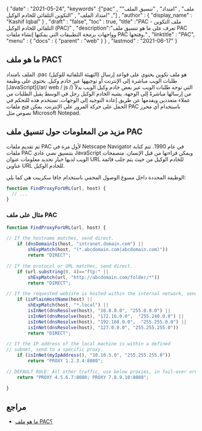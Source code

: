 {
  "date" : "2021-05-24",
  "keywords" :["pac" , "ملف" , "امتداد" , "تنسيق الملف" , "امتداد الملف" , "التكوين التلقائي للخادم الوكيل"] ,
  "author" : {
    "display_name" : "Kashif Iqbal"
} ,
  "draft" : "false",
  "toc" : true,
  "title" :"PAC - ملف التكوين التلقائي للخادم الوكيل (PAC)" ,
  "description":"تعرف على ما هو تنسيق ملف PAC وواجهات برمجة التطبيقات التي يمكنها إنشاء ملفات PAC وفتحها." ,
  "linktitle" : "PAC",
  "menu" : {
    "docs" : {
      "parent" : "web"
}
} ,
  "lastmod" : "2021-06-17"
}

## ما هو ملف PAC؟

الملف بامتداد .pac (التهيئة التلقائية للوكيل) هو ملف تكوين يحتوي على قواعد إرسال طلبات الويب مباشرة إلى الإنترنت أو توجيهها عبر خادم وكيل. يحتوي على وظيفة [JavaScript](/ar/ web / js /) التي توجه طلبات الويب عبر بعض خادم وكيل الويب بدلاً من إرسالها مباشرةً إلى الوجهة. يشبه الخادم الوكيل رجل في الوسط يقبل الطلبات من عملاء متعددين ويقدمها عن طريق إعادة التوجيه إلى الوجهات. تستخدم هذه للتحكم في الحمل على حركة المرور على الإنترنت. يمكن فتح ملفات PAC باستخدام أي محرر نصوص مثل Microsoft Notepad.

## مزيد من المعلومات حول تنسيق ملف PAC

تم تقديم ملفات PAC لأول مرة في Netscape Navigator في عام 1990. تتم كتابة ملفات PAC بتنسيق نصي عادي JavaScript ويمكن قراءتها من قبل الإنسان. متصفحات الويب لديها خيار تحديد معلومات عنوان URL للخادم الوكيل من حيث يتم جلب قائمة عناوين URL للخادم الوكيل.

الوظيفة المحددة داخل مسوغ الوصول المحمي باستخدام جافا سكريبت هي كما يلي:

```JavaScript
function FindProxyForURL(url, host) {
  // ...
}
```

### مثال على ملف PAC

```JavaScript
function FindProxyForURL(url, host) {

// If the hostname matches, send direct.
	if (dnsDomainIs(host, "intranet.domain.com") ||
		shExpMatch(host, "(*.abcdomain.com|abcdomain.com)"))
		return "DIRECT";

// If the protocol or URL matches, send direct.
	if (url.substring(0, 4)=="ftp:" ||
		shExpMatch(url, "http://abcdomain.com/folder/*"))
		return "DIRECT";

// If the requested website is hosted within the internal network, send direct.
	if (isPlainHostName(host) ||
		shExpMatch(host, "*.local") ||
		isInNet(dnsResolve(host), "10.0.0.0", "255.0.0.0") ||
		isInNet(dnsResolve(host), "172.16.0.0",  "255.240.0.0") ||
		isInNet(dnsResolve(host), "192.168.0.0",  "255.255.0.0") ||
		isInNet(dnsResolve(host), "127.0.0.0", "255.255.255.0"))
		return "DIRECT";

// If the IP address of the local machine is within a defined
// subnet, send to a specific proxy.
	if (isInNet(myIpAddress(), "10.10.5.0", "255.255.255.0"))
		return "PROXY 1.2.3.4:8080";

// DEFAULT RULE: All other traffic, use below proxies, in fail-over order.
	return "PROXY 4.5.6.7:8080; PROXY 7.8.9.10:8080";

}
```
## مراجع

* [ما هو ملف PAC؟](https://findproxyforurl.com/)

